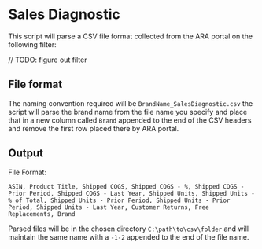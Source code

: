 # Sales Diagnostic

This script will parse a CSV file format collected from the ARA portal on the following filter:

// TODO: figure out filter

## File format

The naming convention required will be ``BrandName_SalesDiagnostic.csv`` the script will parse the brand name from the file name you specify and
place that in a new column called ``Brand`` appended to the end of the CSV headers and remove the first row placed there by ARA portal.


## Output

File Format:

``ASIN, Product Title, Shipped COGS, Shipped COGS - %, Shipped COGS - Prior Period, Shipped COGS - Last Year, Shipped Units, Shipped Units - % of Total, Shipped Units - Prior Period, Shipped Units - Prior Period, Shipped Units - Last Year, Customer Returns, Free Replacements, Brand ``

Parsed files will be in the chosen directory ``C:\path\to\csv\folder`` and will maintain the same name with a ``-1-2`` appended to the end of the file name.

